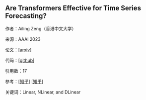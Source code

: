 ## Are Transformers Effective for Time Series Forecasting?

作者：Ailing Zeng（香港中文大学）

来源：AAAI 2023

论文：[[arxiv](https://arxiv.org/pdf/2205.13504)]

代码：[[github](https://github.com/cure-lab/LTSF-Linear)]

引用数：17

参考：[[知乎](https://zhuanlan.zhihu.com/p/569194246)] [[知乎](https://zhuanlan.zhihu.com/p/544622984)]

关键词：Linear, NLinear, and DLinear 

